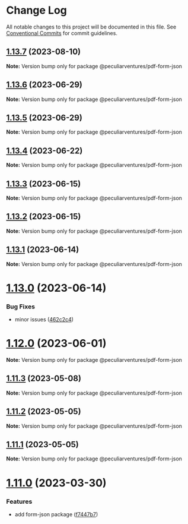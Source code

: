 # Change Log

All notable changes to this project will be documented in this file.
See [Conventional Commits](https://conventionalcommits.org) for commit guidelines.

## [1.13.7](https://github.com/PeculiarVentures/pdf/compare/v1.13.6...v1.13.7) (2023-08-10)

**Note:** Version bump only for package @peculiarventures/pdf-form-json





## [1.13.6](https://github.com/PeculiarVentures/pdf/compare/v1.13.5...v1.13.6) (2023-06-29)

**Note:** Version bump only for package @peculiarventures/pdf-form-json





## [1.13.5](https://github.com/PeculiarVentures/pdf/compare/v1.13.4...v1.13.5) (2023-06-29)

**Note:** Version bump only for package @peculiarventures/pdf-form-json





## [1.13.4](https://github.com/PeculiarVentures/pdf/compare/v1.13.3...v1.13.4) (2023-06-22)

**Note:** Version bump only for package @peculiarventures/pdf-form-json





## [1.13.3](https://github.com/PeculiarVentures/pdf/compare/v1.13.2...v1.13.3) (2023-06-15)

**Note:** Version bump only for package @peculiarventures/pdf-form-json





## [1.13.2](https://github.com/PeculiarVentures/pdf/compare/v1.13.1...v1.13.2) (2023-06-15)

**Note:** Version bump only for package @peculiarventures/pdf-form-json





## [1.13.1](https://github.com/PeculiarVentures/pdf/compare/v1.13.0...v1.13.1) (2023-06-14)

**Note:** Version bump only for package @peculiarventures/pdf-form-json





# [1.13.0](https://github.com/PeculiarVentures/pdf/compare/v1.12.0...v1.13.0) (2023-06-14)


### Bug Fixes

* minor issues ([462c2c4](https://github.com/PeculiarVentures/pdf/commit/462c2c42c76a3fc8f0e7dd00905bf3b30a7025e3))





# [1.12.0](https://github.com/PeculiarVentures/pdf/compare/v1.11.3...v1.12.0) (2023-06-01)

**Note:** Version bump only for package @peculiarventures/pdf-form-json





## [1.11.3](https://github.com/PeculiarVentures/pdf/compare/v1.11.2...v1.11.3) (2023-05-08)

**Note:** Version bump only for package @peculiarventures/pdf-form-json





## [1.11.2](https://github.com/PeculiarVentures/pdf/compare/v1.11.1...v1.11.2) (2023-05-05)

**Note:** Version bump only for package @peculiarventures/pdf-form-json





## [1.11.1](https://github.com/PeculiarVentures/pdf/compare/v1.11.0...v1.11.1) (2023-05-05)

**Note:** Version bump only for package @peculiarventures/pdf-form-json





# [1.11.0](https://github.com/PeculiarVentures/pdf/compare/v1.10.4...v1.11.0) (2023-03-30)


### Features

* add form-json package ([f7447b7](https://github.com/PeculiarVentures/pdf/commit/f7447b79c94e6bdc660e5dcd243c15138dd9c7df))
